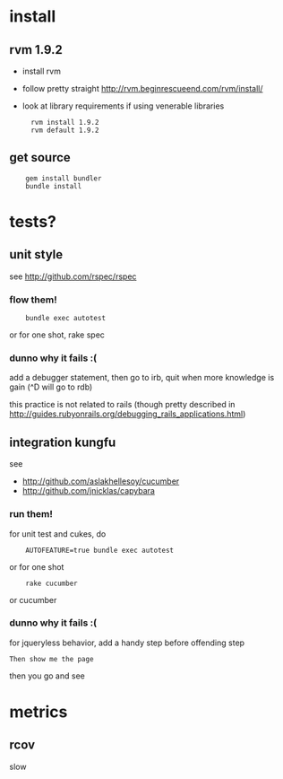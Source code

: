 # install

## rvm 1.9.2

* install rvm
* follow pretty straight http://rvm.beginrescueend.com/rvm/install/
* look at library requirements if using venerable libraries

		rvm install 1.9.2
		rvm default 1.9.2

## get source
		gem install bundler
		bundle install

# tests?
## unit style 
see http://github.com/rspec/rspec

### flow them!
		bundle exec autotest
or for one shot,
		rake spec
		
### dunno why it fails :(
add a debugger statement, then go to irb, quit when more knowledge is gain (^D will go to rdb)

this practice is not related to rails (though pretty described in http://guides.rubyonrails.org/debugging_rails_applications.html)

## integration kungfu

see

* http://github.com/aslakhellesoy/cucumber
* http://github.com/jnicklas/capybara

### run them!
for unit test and cukes, do

		AUTOFEATURE=true bundle exec autotest

or for one shot

		rake cucumber
or
    cucumber
		
### dunno why it fails :(
for jqueryless behavior, add a handy step before offending step

	Then show me the page

then you go and see

# metrics
## rcov
slow